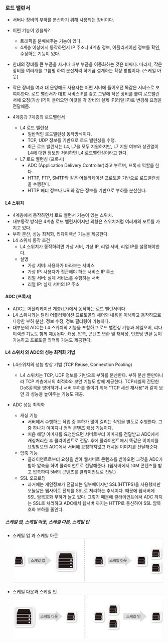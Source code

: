 ### 로드 밸런서

- 서버나 장비의 부하를 분산하기 위해 사용되는 장비이다.
- 어떤 기능이 있을까?
  - 트래픽을 분배해주는 기능이 있다.
  - 4계층 이상에서 동작하면서 IP 주소나 4계층 정보, 어플리케이션 정보를 확인, 수정하는 기능이 있다.
- 한대의 장비를 큰 부품을 사거나 내부 부품을 이중화하는 것은 비싸다.
  따라서, 작은 장비를 여러개를 그룹핑 하여 분산처리 하게끔 설계하는 확장 방법이다. (스케일 아웃)
- 작은 장비를 여러 대 운영해도 사용자는 어떤 서버에 들어오던 똑같은 서비스로 보여야한다.
  로드 밸런서가 대표 서비스IP를 갖고 그밑에 작은 장비를 붙여 로드밸런서에 요청(가상 IP)이 들어오면 이것을 각 장비의 실제 IP(리얼 IP)로 변경해 요청을 전달해줌.

- 4계층과 7계층의 로드밸런서
  - L4 로드 밸런싱
    - 일반적인 로드밸런싱 동작방식이다.
    - TCP, UDP 정보를 기반으로 로드 밸런싱을 수행.
    - 최근 로드 밸런서는 L4, L7을 모두 지원하지만, L7 지원 여부와 상관없이 L4에 대한 정보만 처리하면 L4 로드밸런싱이라고 한다.
  - L7 로드 밸런싱 (프록시)
    - ADC (Application Delivery Controller)라고 부르며, 프록시 역할을 한다.
    - HTTP, FTP, SMTP와 같은 어플리케이션 프로토콜 기반으로 로드밸런싱을 수행한다.
    - HTTP 헤더 정보나 URI와 같은 정보를 기반으로 부하를 분산한다.

#### L4 스위치

- 4계층에서 동작하면서 로드 밸런서 기능이 있는 스위치.
- 내부동작 방식은 4계층 로드 밸런서이지만 외형은 스위치처럼 여러개의 포트를 가지고 있다.
- 부하 분산, 성능 최적화, 리다이렉션 기능을 제공한다.
- L4 스위치 동작 조건
  - L4 스위치가 동작하려면 가상 서버, 가상 IP, 리얼 서버, 리얼 IP를 설정해야한다.
  - 설명
    - 가상 서버: 사용자가 바라보는 서비스
    - 가상 IP: 사용자가 접근해야 하는 서비스 IP 주소
    - 리얼 서버: 실제 서비스를 수행하는 서버
    - 리얼 IP: 실제 서버의 IP 주소

#### ADC (프록시)

- ADC는 어플리케이션 계층(L7)에서 동작하는 로드 밸런서이다.
- L4 스위치와는 달리 어플리케이션 프로토콜의 헤더와 내용을 이해하고 동작하므로 다양한 부하 분산, 정보 수정, 정보 필터링이 가능하다.
- 대부분의 ADC는 L4 스위치의 기능을 포함하고 로드 밸런싱 기능과 페일오버, 리다이렉션 기능도 함께 제공된다.
  캐싱, 압축, 콘텐츠 변환 및 재작성, 인코딩 변환 등이 가능하고 프로토콜 최적화 기능도 제공한다.

#### L4 스위치 와 ADC의 성능 최적화 기법

- L4스위치의 성능 향상 기법 (TCP Reuse, Connection Pooling)

  - L4 스위치는 TCP, UDP 정보를 기반으로 부하를 분산한다. 부하 분산 뿐만아니라 TCP 계층에서의 최적화와 보안 기능도 함께 제공한다.
    TCP레벨의 간단한 DoS공격을 방어하거나 서버 부하를 줄이기 위해 "TCP 세션 재사용"과 같이 보안 과 성능을 높여주는 기능도 제공.

- ADC 성능 최적화
  - 캐싱 기능
    - 서버에서 수행하는 작업 중 부하가 많이 걸리는 작업을 별도로 수행한다. 그 중 하나가 이미지나 정적 콘텐츠 캐싱 기능이다.
    - 처음 해당 이미지를 요청받으면 서버로부터 이미지를 전달받고 ADC에서 캐싱처리한 후 클라이언트로 전달.
      후에 클라이언트에서 똑같은 이미지를 요청받으면 ADC에서 서버에 요청하지않고 캐시된 이미지를 전달해준다.
  - 압축 기능
    - 클라이언트로부터 요청을 받아 웹서버로 콘텐츠를 받아오면 그것을 ADC가 받아 압축을 하여 클라이언트로 전달해준다.
      (웹서버에서 10M 콘텐츠를 받고 압축하여 5M의 콘텐츠를 클라이언트로 전달.)
  - SSL 오프로딩
    - 과거에는 개인정보가 전달되는 일부페이지만 SSL(HTTPS)을 사용했지만 오늘날은 웹사이트 전체를 SSL로 처리하는 추세이다.
      때문에 웹서버에 SSL 암복호화 부하가 늘고 있다. 그렇기 때문에 클라이언트에서 ADC 까지는 SSL로 처리하고 ADC에서 웹서버 까지는 HTTP로 통신하여 SSL 암복호화 부하를 줄인다.

##### 스케일 업, 스케일 아웃, 스케일 다운, 스케일 인

- 스케일 업 과 스케일 아웃
  <img src="./scaleUpAndOut.png" />

- 스케일 다운과 스케일 인
  <img src="./scaleDownAndIn.png" />
